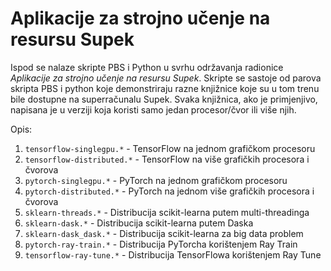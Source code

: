 # Aplikacije za strojno učenje na resursu Supek

  Ispod se nalaze skripte PBS i Python u svrhu održavanja radionice *Aplikacije
  za strojno učenje na resursu Supek*. Skripte se sastoje od parova skripta PBS
  i python koje demonstriraju razne knjižnice koje su u tom trenu bile dostupne
  na superračunalu Supek. Svaka knjižnica, ako je primjenjivo, napisana je u
  verziji koja koristi samo jedan procesor/čvor ili više njih.

  Opis:
  1. `tensorflow-singlegpu.*` - TensorFlow na jednom grafičkom procesoru
  1. `tensorflow-distributed.*` - TensorFlow na više grafičkih procesora i čvorova
  1. `pytorch-singlegpu.*` - PyTorch na jednom grafičkom procesoru
  1. `pytorch-distributed.*` - PyTorch na jednom više grafičkih procesora i čvorova
  1. `sklearn-threads.*` - Distribucija scikit-learna putem multi-threadinga
  1. `sklearn-dask.*` - Distribucija scikit-learna putem Daska
  1. `sklearn-dask_dask.*` - Distribucija scikit-learna za big data problem
  1. `pytorch-ray-train.*` - Distribucija PyTorcha korištenjem Ray Train
  1. `tensorflow-ray-tune.*` - Distribucija TensorFlowa korištenjem Ray Tune
